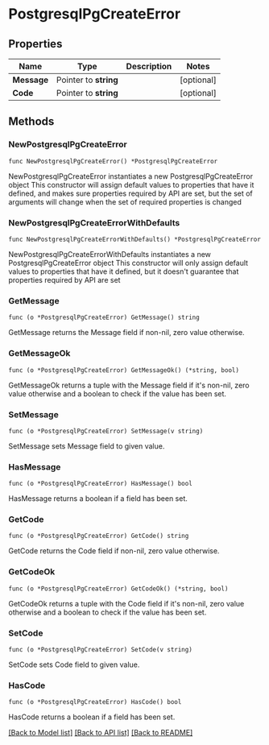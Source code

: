 # PostgresqlPgCreateError

## Properties

Name | Type | Description | Notes
------------ | ------------- | ------------- | -------------
**Message** | Pointer to **string** |  | [optional] 
**Code** | Pointer to **string** |  | [optional] 

## Methods

### NewPostgresqlPgCreateError

`func NewPostgresqlPgCreateError() *PostgresqlPgCreateError`

NewPostgresqlPgCreateError instantiates a new PostgresqlPgCreateError object
This constructor will assign default values to properties that have it defined,
and makes sure properties required by API are set, but the set of arguments
will change when the set of required properties is changed

### NewPostgresqlPgCreateErrorWithDefaults

`func NewPostgresqlPgCreateErrorWithDefaults() *PostgresqlPgCreateError`

NewPostgresqlPgCreateErrorWithDefaults instantiates a new PostgresqlPgCreateError object
This constructor will only assign default values to properties that have it defined,
but it doesn't guarantee that properties required by API are set

### GetMessage

`func (o *PostgresqlPgCreateError) GetMessage() string`

GetMessage returns the Message field if non-nil, zero value otherwise.

### GetMessageOk

`func (o *PostgresqlPgCreateError) GetMessageOk() (*string, bool)`

GetMessageOk returns a tuple with the Message field if it's non-nil, zero value otherwise
and a boolean to check if the value has been set.

### SetMessage

`func (o *PostgresqlPgCreateError) SetMessage(v string)`

SetMessage sets Message field to given value.

### HasMessage

`func (o *PostgresqlPgCreateError) HasMessage() bool`

HasMessage returns a boolean if a field has been set.

### GetCode

`func (o *PostgresqlPgCreateError) GetCode() string`

GetCode returns the Code field if non-nil, zero value otherwise.

### GetCodeOk

`func (o *PostgresqlPgCreateError) GetCodeOk() (*string, bool)`

GetCodeOk returns a tuple with the Code field if it's non-nil, zero value otherwise
and a boolean to check if the value has been set.

### SetCode

`func (o *PostgresqlPgCreateError) SetCode(v string)`

SetCode sets Code field to given value.

### HasCode

`func (o *PostgresqlPgCreateError) HasCode() bool`

HasCode returns a boolean if a field has been set.


[[Back to Model list]](../README.md#documentation-for-models) [[Back to API list]](../README.md#documentation-for-api-endpoints) [[Back to README]](../README.md)


